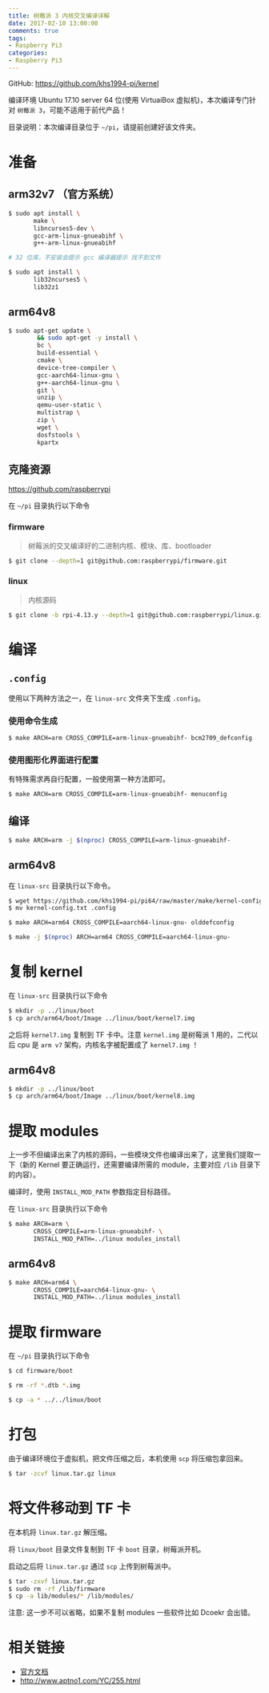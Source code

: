 ```yaml
---
title: 树莓派 3 内核交叉编译详解
date: 2017-02-10 13:00:00
comments: true
tags:
- Raspberry Pi3
categories:
- Raspberry Pi3
---
```


GitHub: https://github.com/khs1994-pi/kernel

编译环境 Ubuntu 17.10 server 64 位(使用 VirtuaiBox 虚拟机)，本次编译专门针对 `树莓派 3`，可能不适用于前代产品！

<!--more-->

目录说明：本次编译目录位于 `~/pi`，请提前创建好该文件夹。

# 准备

## arm32v7 （官方系统）

```bash
$ sudo apt install \
       make \
       libncurses5-dev \
       gcc-arm-linux-gnueabihf \
       g++-arm-linux-gnueabihf

# 32 位库，不安装会提示 gcc 编译器提示 找不到文件

$ sudo apt install \
       lib32ncurses5 \
       lib32z1
```

## arm64v8

```bash
$ sudo apt-get update \
        && sudo apt-get -y install \
        bc \
        build-essential \
        cmake \
        device-tree-compiler \
        gcc-aarch64-linux-gnu \
        g++-aarch64-linux-gnu \
        git \
        unzip \
        qemu-user-static \
        multistrap \
        zip \
        wget \
        dosfstools \
        kpartx
```

## 克隆资源

https://github.com/raspberrypi

在 `~/pi` 目录执行以下命令

### firmware

> 树莓派的交叉编译好的二进制内核、模块、库、bootloader

```bash
$ git clone --depth=1 git@github.com:raspberrypi/firmware.git
```

### linux

> 内核源码

```bash
$ git clone -b rpi-4.13.y --depth=1 git@github.com:raspberrypi/linux.git linux-src
```

# 编译

## `.config`

使用以下两种方法之一，在 `linux-src` 文件夹下生成 `.config`。

### 使用命令生成

```bash
$ make ARCH=arm CROSS_COMPILE=arm-linux-gnueabihf- bcm2709_defconfig
```

### 使用图形化界面进行配置

有特殊需求再自行配置，一般使用第一种方法即可。

```bash
$ make ARCH=arm CROSS_COMPILE=arm-linux-gnueabihf- menuconfig
```

## 编译

```bash
$ make ARCH=arm -j $(nproc) CROSS_COMPILE=arm-linux-gnueabihf-
```

## arm64v8

在 `linux-src` 目录执行以下命令。

```bash
$ wget https://github.com/khs1994-pi/pi64/raw/master/make/kernel-config.txt
$ mv kernel-config.txt .config

$ make ARCH=arm64 CROSS_COMPILE=aarch64-linux-gnu- olddefconfig

$ make -j $(nproc) ARCH=arm64 CROSS_COMPILE=aarch64-linux-gnu-
```

# 复制 kernel

在 `linux-src` 目录执行以下命令

```bash
$ mkdir -p ../linux/boot
$ cp arch/arm64/boot/Image ../linux/boot/kernel7.img
```

之后将 `kernel7.img` 复制到 TF 卡中。注意 `kernel.img` 是树莓派 1 用的，二代以后 cpu 是 `arm v7` 架构，内核名字被配置成了 `kernel7.img` ！

## arm64v8

```bash
$ mkdir -p ../linux/boot
$ cp arch/arm64/boot/Image ../linux/boot/kernel8.img
```

# 提取 modules

上一步不但编译出来了内核的源码，一些模块文件也编译出来了，这里我们提取一下（新的 Kernel 要正确运行，还需要编译所需的 module，主要对应 `/lib` 目录下的内容）。

编译时，使用 `INSTALL_MOD_PATH` 参数指定目标路径。

在 `linux-src` 目录执行以下命令

```bash
$ make ARCH=arm \
       CROSS_COMPILE=arm-linux-gnueabihf- \
       INSTALL_MOD_PATH=../linux modules_install
```

## arm64v8

```bash
$ make ARCH=arm64 \
       CROSS_COMPILE=aarch64-linux-gnu- \
       INSTALL_MOD_PATH=../linux modules_install
```

# 提取 firmware

在 `~/pi` 目录执行以下命令

```bash
$ cd firmware/boot

$ rm -rf *.dtb *.img

$ cp -a * ../../linux/boot
```

# 打包

由于编译环境位于虚拟机，把文件压缩之后，本机使用 `scp` 将压缩包拿回来。

```bash
$ tar -zcvf linux.tar.gz linux
```

# 将文件移动到 TF 卡

在本机将 `linux.tar.gz` 解压缩。

将 `linux/boot` 目录文件复制到 TF 卡 `boot` 目录，树莓派开机。

启动之后将 `linux.tar.gz` 通过 `scp` 上传到树莓派中。

```bash
$ tar -zxvf linux.tar.gz
$ sudo rm -rf /lib/firmware
$ cp -a lib/modules/* /lib/modules/
```

注意: 这一步不可以省略，如果不复制 modules 一些软件比如 Dcoekr 会出错。

# 相关链接

* [官方文档](https://www.raspberrypi.org/documentation/linux/kernel/)
* http://www.aptno1.com/YC/255.html
